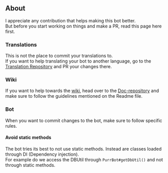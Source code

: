 [Translations]: https://github.com/purrbot-site/Translations
[Wiki]: https://docs.purrbot.site/bot
[Doc-repository]: https://github.com/purrbot-site/Doc

## About
I appreciate any contribution that helps making this bot better.  
But before you start working on things and make a PR, read this page here first.

### Translations
This is not the place to commit your translations to.  
If you want to help translating your bot to another language, go to the [Translation Repository][Translations] and PR your changes there.

### Wiki
If you want to help towards the [wiki], head over to the [Doc-repository] and make sure to follow the guidelines mentioned on the Readme file.

### Bot
When you want to commit changes to the bot, make sure to follow specific rules.

#### Avoid static methods
The bot tries its best to not use static methods. Instead are classes loaded through DI (Dependency injection).  
For example do we access the DBUtil through `PurrBot#getDbUtil()` and not through static methods.
